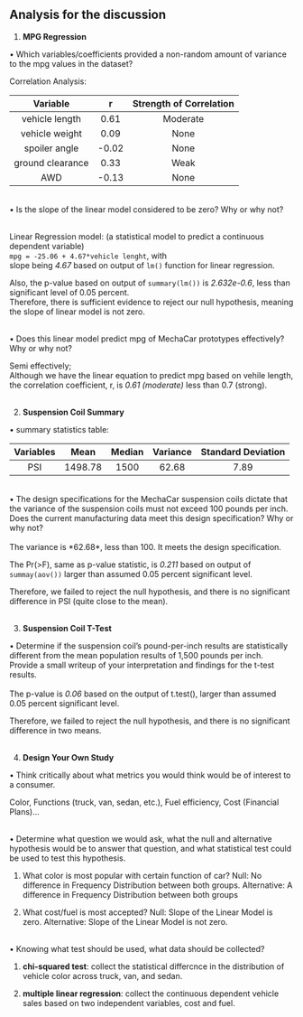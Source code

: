 ## Analysis for the discussion

1. **MPG Regression**

• Which variables/coefficients provided a non-random amount of variance to the mpg values in the dataset?

Correlation Analysis:
  
| Variable| r | Strength of Correlation|
| :---: |:---:| :---:| 
| vehicle length   | 0.61  |Moderate|
| vehicle weight   | 0.09  |  None  |
| spoiler angle    | -0.02 |  None  |
| ground clearance | 0.33  |  Weak  |
| AWD              | -0.13 |  None  |

<br>
• Is the slope of the linear model considered to be zero? Why or why not?<br><br>
 
Linear Regression model: (a statistical model to predict a continuous dependent variable) <br>
`mpg = -25.06 + 4.67*vehicle lenght`, with <br>
slope being *4.67* based on output of `lm()` function for linear regression. 

Also, the p-value based on output of `summary(lm())` is *2.632e-0.6*, less than significant level of 0.05 percent.<br>
Therefore, there is sufficient evidence to reject our null hypothesis, meaning the slope of linear model is not zero. 

<br>
• Does this linear model predict mpg of MechaCar prototypes effectively? Why or why not?<br>
 
Semi effectively; <br>
Although we have the linear equation to predict mpg based on vehile length,<br>
the correlation coefficient, r, is *0.61 (moderate)* less than 0.7 (strong).<br>
<br>

2. **Suspension Coil Summary**

• summary statistics table:  

  |Variables|  Mean | Median | Variance | Standard Deviation| 
  :---: | :---:| :---: | :---: | :---: 
  |PSI| 1498.78  |  1500  |   62.68  |        7.89       |


<br>
• The design specifications for the MechaCar suspension coils dictate that the variance of the suspension coils must not exceed 100 pounds per inch. Does the current manufacturing data meet this design specification? Why or why not?<br>
        
<br>
  The variance is *62.68*, less than 100. It meets the design specification.

  The Pr(>F), same as p-value statistic, is *0.211* based on output of `summay(aov())` larger than assumed 0.05 percent significant level.

  Therefore, we failed to reject the null hypothesis, and there is no significant difference in PSI (quite close to the mean).
<br><br>

 
3.  **Suspension Coil T-Test**

• Determine if the suspension coil’s pound-per-inch results are statistically different from the mean population results of 1,500 pounds per inch. Provide a small writeup of your interpretation and findings for the t-test results.
<br>
<br>
  The p-value is *0.06* based on the output of t.test(), larger than assumed 0.05 percent significant level.<br>

  Therefore, we failed to reject the null hypothesis, and there is no significant difference in two means.
<br><br>

 
4. **Design Your Own Study**

• Think critically about what metrics you would think would be of interest to a consumer.


  Color, Functions (truck, van, sedan, etc.), Fuel efficiency, Cost (Financial Plans)...


<br>
• Determine what question we would ask, what the null and alternative hypothesis would be to answer that question, and what statistical test could be used to test this hypothesis.


  1. What color is most popular with certain function of car? Null: No difference in Frequency Distribution between both groups. Alternative: A difference in Frequency Distribution between both groups

  2. What cost/fuel is most accepted? Null: Slope of the Linear Model is zero. Alternative: Slope of the Linear Model is not zero.


<br>
• Knowing what test should be used, what data should be collected? 
 

  1. **chi-squared test**: collect the statistical differcnce in the distribution of vehicle color across truck, van, and sedan.

  2. **multiple linear regression**: collect the continuous dependent vehicle sales based on two independent variables, cost and fuel.
